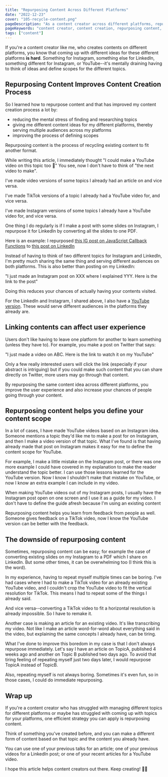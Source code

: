 ```yaml
---
title: "Repurposing Content Across Different Platforms"
date: "2022-12-23"
cover: "105-recycle-content.png"
pageDescription: "As a content creator across different platforms, repurposing the contents I create has improved my process a lot"
pageKeywords: "content creator, content creation, repurposing content, youtube, instagram, linkedin, tiktok"
tags: ["content"]
---
```


If you're a content creator like me, who creates contents on different platforms,  you know that coming up with different ideas for these different platforms **is hard**. Something for Instagram, something else for LinkedIn, something different for Instagram, or YouTube--it's mentally draining having to think of ideas and define scopes for the different topics.

## Repurposing Content Improves Content Creation Process

So I learned how to repurpose content and that has improved my content creation process a lot by:

* reducing the mental stress of finding and researching topics
* giving me different content ideas for my different platforms, thereby serving multiple audiences across my platforms
* improving the process of defining scopes

Repurposing content is the process of recycling existing content to fit another format.

While writing this article, I immediately thought "I could make a YouTube video on this topic too 🤩" You see, now I don't have to think of "the next video to make".

I've made video versions of some topics I already had an article on and vice versa.

I've made TikTok versions of a topic I already had a YouTube video for, and vice versa.

I've made Instagram versions of some topics I already have a YouTube video for, and vice versa.

One thing I do regularly is if I make a post with some slides on Instagram, I repurpose it for LinkedIn by converting all the slides to one PDF.

Here is an example: I repurposed [this IG post on JavaScript Callback Functions](https://www.instagram.com/p/Cmb_8n6qztw/) to [this post on LinkedIn](https://www.linkedin.com/posts/dillionmegida_callback-functions-activity-7011722020556013568-dzlq?utm_source=share&utm_medium=member_desktop)

Instead of having to think of two different topics for Instagram and LinkedIn, I'm pretty much sharing the same thing and serving different audiences on both platforms. This is also better than posting on my LinkedIn:

"I just made an Instagram post on XXX where I explained YYY. Here is the link to the post"

Doing this reduces your chances of actually having your contents visited.

For the LinkedIn and Instagram, I shared above, I also have a [YouTube version](https://youtu.be/nlKJmAvZoxo). These would serve different audiences in the platforms they already are.

## Linking contents can affect user experience

Users don't like having to leave one platform for another to learn something (unless they have to). For example, you make a post on Twitter that says:

"I just made a video on ABC. Here is the link to watch it on my YouTube"

Only a few really interested users will click the link (especially if your abstract is intriguing) but if you could make such content that you can share directly on Twitter, more users may go through that content.

By repurposing the same content idea across different platforms, you improve the user experience and also increase your chances of people going through your content.

## Repurposing content helps you define your content scope

In a lot of cases, I have made YouTube videos based on an Instagram idea. Someone mentions a topic they'd like me to make a post for on Instagram, and then I make a video version of that topic. What I've found is that having already made that post on Instagram makes it easy for me to define the content scope for YouTube.

For example, I make a little mistake on the Instagram post, or there was one more example I could have covered in my explanation to make the reader understand the topic better. I can use those lessons learned for the YouTube version. Now I know I shouldn't make that mistake on YouTube, or now I know an extra example I can include in my video.

When making YouTube videos out of my Instagram posts, I usually have the Instagram post open on one screen and I use it as a guide for my video. I don't have to define the guide afresh because I'm using an existing content

Repurposing content helps you learn from feedback from people as well. Someone gives feedback on a TikTok video, now I know the YouTube version can be better with the feedback.

## The downside of repurposing content

Sometimes, repurposing content can be easy; for example the case of converting existing slides on my Instagram to a PDF which I share on LinkedIn. But some other times, it can be overwhelming too (I think this is the word).

In my experience, having to repeat myself multiple times can be boring. I've had cases where I had to make a TikTok video for an already existing YouTube video, and I couldn't crop the YouTube video to fit the vertical resolution for TikTok. This means I had to repeat some of the things I already said.

And vice versa--converting a TikTok video to fit a horizontal resolution is already impossible. So I have to remake it.

Another case is making an article for an existing video. It's like transcribing my video. Not like I make an article word-for-word about everything said in the video, but explaining the same concepts I already have, can be tiring.

What I've done to improve this boredom in my case is that I don't always repurpose immediately. Let's say I have an article on TopicA, published 4 weeks ago and another on Topic B published two days ago. To avoid that tiring feeling of repeating myself just two days later, I would repurpose TopicA instead of TopicB.

Also, repeating myself is not always boring. Sometimes it's even fun, so in those cases, I could do immediate repurposing.

## Wrap up

If you're a content creator who has struggled with managing different topics for different platforms or maybe has struggled with coming up with topics for your platforms, one efficient strategy you can apply is repurposing content.

Think of something you've created before, and you can make a different form of content based on that topic and the content you already have.

You can use one of your previous talks for an article; one of your previous videos for a LinkedIn post; or one of your recent articles for a YouTube video.

I hope this article helps content creators out there. Keep creating! 🙌🏾
